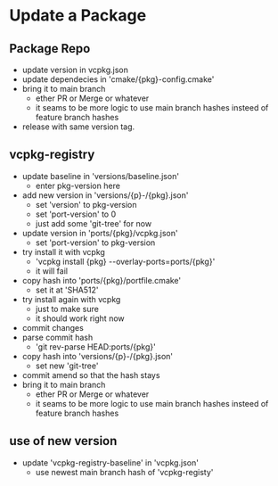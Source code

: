 # Update a Package
## Package Repo
- update version in vcpkg.json
- update dependecies in 'cmake/{pkg}-config.cmake'
- bring it to main branch
    - ether PR or Merge or whatever
    - it seams to be more logic to use main branch hashes insteed of feature branch hashes
- release with same version tag.
## vcpkg-registry
- update baseline in 'versions/baseline.json'
    - enter pkg-version here
- add new version in 'versions/{p}-/{pkg}.json'
    - set 'version' to pkg-version
    - set 'port-version' to 0
    - just add some 'git-tree' for now
- update version in 'ports/{pkg}/vcpkg.json'
    - set 'port-version' to pkg-version
- try install it with vcpkg
    - 'vcpkg install {pkg} --overlay-ports=ports/{pkg}'
    - it will fail
- copy hash into 'ports/{pkg}/portfile.cmake'
    - set it at 'SHA512'
- try install again with vcpkg
    - just to make sure
    - it should work right now
- commit changes
- parse commit hash
    - 'git rev-parse HEAD:ports/{pkg}'
- copy hash into 'versions/{p}-/{pkg}.json'
    - set new 'git-tree'
- commit amend so that the hash stays
- bring it to main branch
    - ether PR or Merge or whatever
    - it seams to be more logic to use main branch hashes insteed of feature branch hashes
## use of new version
- update 'vcpkg-registry-baseline' in 'vcpkg.json'
    - use newest main branch hash of 'vcpkg-registy'